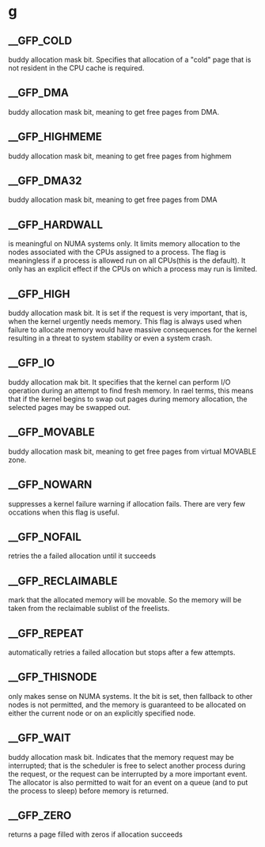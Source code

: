 # g

## __GFP_COLD
buddy allocation mask bit. Specifies that allocation of a "cold" page that is not resident in the CPU cache is required.

## __GFP_DMA
buddy allocation mask bit, meaning to get free pages from DMA.

## __GFP_HIGHMEME
buddy allocation mask bit, meaning to get free pages from highmem

## __GFP_DMA32
buddy allocation mask bit, meaning to get free pages from DMA

## __GFP_HARDWALL
is meaningful on NUMA systems only. It limits memory allocation to the nodes associated with the CPUs assigned to a process. The flag is meaningless if a process is allowed run on all CPUs(this is the default). It only has an explicit effect if the CPUs on which a process may run is limited.

## __GFP_HIGH
buddy allocation mask bit. It is set if the request is very important, that is, when the kernel urgently needs memory. This flag is always used when failure to allocate memory would have massive consequences for the kernel resulting in a threat to system stability or even a system crash.

## __GFP_IO
buddy allocation mak bit. It specifies that the kernel can perform I/O operation during an attempt to find fresh memory. In rael terms, this means that if the kernel begins to swap out pages during memory allocation, the selected pages may be swapped out.

## __GFP_MOVABLE
buddy allocation mask bit, meaning to get free pages from virtual MOVABLE zone.

## __GFP_NOWARN
suppresses a kernel failure warning if allocation fails. There are very few occations when this flag is useful.

## __GFP_NOFAIL
retries the a failed allocation until it succeeds

## __GFP_RECLAIMABLE
mark that the allocated memory will be movable. So the memory will be taken from the reclaimable sublist of the freelists.

## __GFP_REPEAT
automatically retries a failed allocation but stops after a few attempts.

## __GFP_THISNODE
only makes sense on NUMA systems. It the bit is set, then fallback to other nodes is not permitted, and the memory is guaranteed to be allocated on either the current node or on an explicitly specified node.

## __GFP_WAIT
buddy allocation mask bit. Indicates that the memory request may be interrupted; that is the scheduler is free to select another process during the request, or the request can be interrupted by a more important event. The allocator is also permitted to wait for an event on a queue (and to put the process to sleep) before memory is returned.

## __GFP_ZERO
returns a page filled with zeros if allocation succeeds

